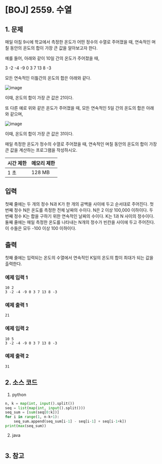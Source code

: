 # [BOJ] 2559. 수열

## 1. 문제

매일 아침 9시에 학교에서 측정한 온도가 어떤 정수의 수열로 주어졌을 때, 연속적인 며칠 동안의 온도의 합이 가장 큰 값을 알아보고자 한다.

예를 들어, 아래와 같이 10일 간의 온도가 주어졌을 때, 

3 -2 -4 -9 0 3 7 13 8 -3

모든 연속적인 이틀간의 온도의 합은 아래와 같다.

![image](https://user-images.githubusercontent.com/15611500/236786385-e6159857-51dd-4e02-a186-566f4e8f726a.png)

이때, 온도의 합이 가장 큰 값은 21이다. 

또 다른 예로 위와 같은 온도가 주어졌을 때, 모든 연속적인 5일 간의 온도의 합은 아래와 같으며, 

![image](https://user-images.githubusercontent.com/15611500/236786402-a90e923b-52fb-427a-8a6b-f8047dbe9843.png)


이때, 온도의 합이 가장 큰 값은 31이다.

매일 측정한 온도가 정수의 수열로 주어졌을 때, 연속적인 며칠 동안의 온도의 합이 가장 큰 값을 계산하는 프로그램을 작성하시오. 


| 시간 제한 | 메모리 제한 |
|:------|:-------| 
| 1 초   | 128 MB |


## 입력

첫째 줄에는 두 개의 정수 N과 K가 한 개의 공백을 사이에 두고 순서대로 주어진다. 첫 번째 정수 N은 온도를 측정한 전체 날짜의 수이다. N은 2 이상 100,000 이하이다. 두 번째 정수 K는 합을 구하기 위한 연속적인 날짜의 수이다. K는 1과 N 사이의 정수이다. 둘째 줄에는 매일 측정한 온도를 나타내는 N개의 정수가 빈칸을 사이에 두고 주어진다. 이 수들은 모두 -100 이상 100 이하이다. 


## 출력

첫째 줄에는 입력되는 온도의 수열에서 연속적인 K일의 온도의 합이 최대가 되는 값을 출력한다.

### 예제 입력 1

```
10 2
3 -2 -4 -9 0 3 7 13 8 -3
```

### 예제 출력 1

```
21
```


### 예제 입력 2

```
10 5
3 -2 -4 -9 0 3 7 13 8 -3
```

### 예제 출력 2

```
31
```




## 2. 소스 코드

1. python

```python
n, k = map(int, input().split())
seq = list(map(int, input().split()))
seq_sum = [sum(seq[0:k])]
for i in range(1, n-k+1):
    seq_sum.append(seq_sum[i-1] - seq[i-1] + seq[i-1+k])
print(max(seq_sum))

```

2. java

```java

```


## 3. 참고

```

```



